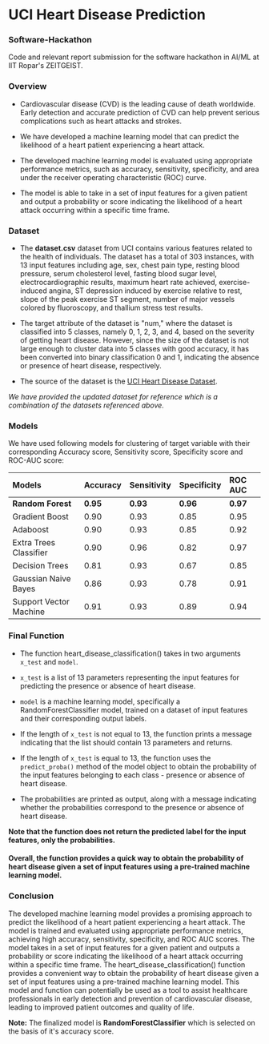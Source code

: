 
# UCI Heart Disease Prediction

### Software-Hackathon
Code and relevant report submission for the software hackathon in AI/ML at IIT Ropar's ZEITGEIST.

### Overview
- Cardiovascular disease (CVD) is the leading cause of death worldwide. Early detection and accurate prediction of CVD can help prevent serious complications such as heart attacks and strokes.

- We have developed a machine learning model that can predict the likelihood of a heart patient experiencing a heart attack.

- The developed machine learning model is evaluated using appropriate performance metrics, such as accuracy, sensitivity, specificity, and area under the receiver operating characteristic (ROC) curve.

- The model is able to take in a set of input features for a given patient and output a probability or score indicating the likelihood of a heart attack occurring within a specific time frame.

### Dataset
- The **dataset.csv** dataset from UCI contains various features related to the health of individuals. The dataset has a total of 303 instances, with 13 input features including age, sex, chest pain type, resting blood pressure, serum cholesterol level, fasting blood sugar level, electrocardiographic results, maximum heart rate achieved, exercise-induced angina, ST depression induced by exercise relative to rest, slope of the peak exercise ST segment, number of major vessels colored by fluoroscopy, and thallium stress test results.

- The target attribute of the dataset is "num," where the dataset is classified into 5 classes, namely 0, 1, 2, 3, and 4, based on the severity of getting heart disease. However, since the size of the dataset is not large enough to cluster data into 5 classes with good accuracy, it has been converted into binary classification 0 and 1, indicating the absence or presence of heart disease, respectively.

- The source of the dataset is the [UCI Heart Disease Dataset](https://archive.ics.uci.edu/ml/datasets/heart+Disease).

*We have provided the updated dataset for reference which is a combination of the datasets referenced above.*

### Models

We have used following models for clustering of target variable with their corresponding Accuracy score, Sensitivity score, Specificity score and ROC-AUC score:

| Models            | Accuracy | Sensitivity | Specificity |  ROC AUC |
| :--------------   | :------- | :-------    |:----------  |:-------|
| **Random Forest**    | **0.95** |   **0.93** | **0.96** | **0.97**|
| Gradient Boost    | 0.90 |   0.93  | 0.85 | 0.95|
|Adaboost           | 0.90 |   0.93  | 0.85 | 0.92|
|Extra Trees Classifier| 0.90 | 0.96 | 0.82 | 0.97|
|Decision Trees     | 0.81 | 0.93 | 0.67 | 0.85|
|Gaussian Naive Bayes| 0.86 | 0.93 | 0.78 | 0.91 |
|Support Vector Machine| 0.91 | 0.93 | 0.89 | 0.94 |


### Final Function
- The function heart_disease_classification() takes in two arguments `x_test` and `model`.

- `x_test` is a list of 13 parameters representing the input features for predicting the presence or absence of heart disease.

- `model` is a machine learning model, specifically a RandomForestClassifier model, trained on a dataset of input features and their corresponding output labels.

- If the length of `x_test` is not equal to 13, the function prints a message indicating that the list should contain 13 parameters and returns.

- If the length of `x_test` is equal to 13, the function uses the `predict_proba()` method of the model object to obtain the probability of the input features belonging to each class - presence or absence of heart disease.

- The probabilities are printed as output, along with a message indicating whether the probabilities correspond to the presence or absence of heart disease.

**Note that the function does not return the predicted label for the input features, only the probabilities.**

#### Overall, the function provides a quick way to obtain the probability of heart disease given a set of input features using a pre-trained machine learning model.

### Conclusion
The developed machine learning model provides a promising approach to predict the likelihood of a heart patient experiencing a heart attack. The model is trained and evaluated using appropriate performance metrics, achieving high accuracy, sensitivity, specificity, and ROC AUC scores. The model takes in a set of input features for a given patient and outputs a probability or score indicating the likelihood of a heart attack occurring within a specific time frame. The heart_disease_classification() function provides a convenient way to obtain the probability of heart disease given a set of input features using a pre-trained machine learning model. This model and function can potentially be used as a tool to assist healthcare professionals in early detection and prevention of cardiovascular disease, leading to improved patient outcomes and quality of life.

**Note:** The finalized model is **RandomForestClassifier** which is selected on the basis of it's accuracy score.
